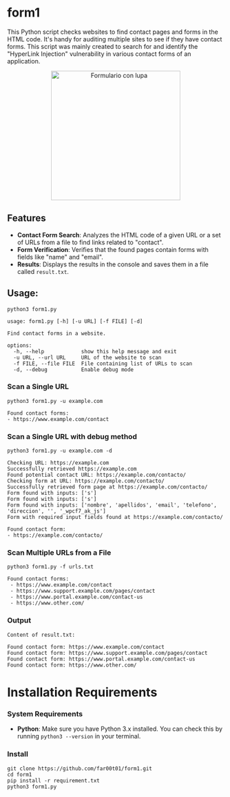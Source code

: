 
# form1
This Python script checks websites to find contact pages and forms in the HTML code. It's handy for auditing multiple sites to see if they have contact forms. This script was mainly created to search for and identify the "HyperLink Injection" vulnerability in various contact forms of an application.


<div style="text-align: center;">
  <img src="https://github.com/far00t01/form1/blob/main/form1.webp" alt="Formulario con lupa" width="300"/>
</div>

## Features

- **Contact Form Search**: Analyzes the HTML code of a given URL or a set of URLs from a file to find links related to "contact".
- **Form Verification**: Verifies that the found pages contain forms with fields like "name" and "email".
- **Results**: Displays the results in the console and saves them in a file called `result.txt`.


## Usage:
```
python3 form1.py
```
```
usage: form1.py [-h] [-u URL] [-f FILE] [-d]

Find contact forms in a website.

options:
  -h, --help            show this help message and exit
  -u URL, --url URL     URL of the website to scan
  -f FILE, --file FILE  File containing list of URLs to scan
  -d, --debug           Enable debug mode
```

### Scan a Single URL
```
python3 form1.py -u example.com

Found contact forms:
- https://www.example.com/contact
```

### Scan a Single URL with debug method 
```
python3 form1.py -u example.com -d 

Checking URL: https://example.com
Successfully retrieved https://example.com
Found potential contact URL: https://example.com/contacto/
Checking form at URL: https://example.com/contacto/
Successfully retrieved form page at https://example.com/contacto/
Form found with inputs: ['s']
Form found with inputs: ['s']
Form found with inputs: ['nombre', 'apellidos', 'email', 'telefono', 'direccion', '', '_wpcf7_ak_js']
Form with required input fields found at https://example.com/contacto/

Found contact form:
- https://example.com/contacto/
```

### Scan Multiple URLs from a File
```
python3 form1.py -f urls.txt

Found contact forms:
 - https://www.example.com/contact
 - https://www.support.example.com/pages/contact
 - https://www.portal.example.com/contact-us
 - https://www.other.com/
```

### Output
```
Content of result.txt:

Found contact form: https://www.example.com/contact
Found contact form: https://www.support.example.com/pages/contact
Found contact form: https://www.portal.example.com/contact-us
Found contact form: https://www.other.com/
```

# Installation Requirements

### System Requirements
- **Python**: Make sure you have Python 3.x installed. You can check this by running `python3 --version` in your terminal.

### Install

```
git clone https://github.com/far00t01/form1.git
cd form1 
pip install -r requirement.txt
python3 form1.py
```

